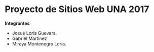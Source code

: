 Proyecto de Sitios Web UNA 2017
============

**Integrantes**

- Josué Loría Guevara.
- Gabriel Martinez
- Mireya Montenegro Loría.

